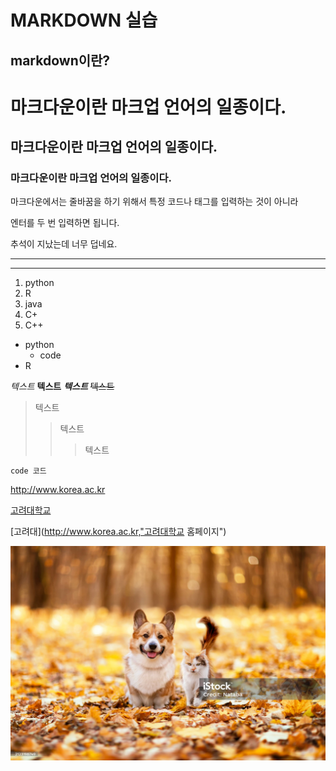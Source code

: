 MARKDOWN 실습
=============
markdown이란?
-------------
# 마크다운이란 마크업 언어의 일종이다.
## 마크다운이란 마크업 언어의 일종이다.
### 마크다운이란 마크업 언어의 일종이다.

마크다운에서는 줄바꿈을 하기 위해서 특정 코드나 태그를 입력하는 것이 아니라 

엔터를 두 번 입력하면 됩니다. 


추석이 지났는데 너무 덥네요.

---
***


1. python
2. R
3. java
5. C+
4. C++

* python
  * code
* R

*텍스트*
**텍스트**
***텍스트***
~~텍스트~~

> 텍스트
>> 텍스트
>>> 텍스트

`code 코드`

<http://www.korea.ac.kr>

[고려대학교](http://www.korea.ac.kr)

[고려대](http://www.korea.ac.kr,"고려대학교 홈페이지")

![대표이미지](./1.jpg)
